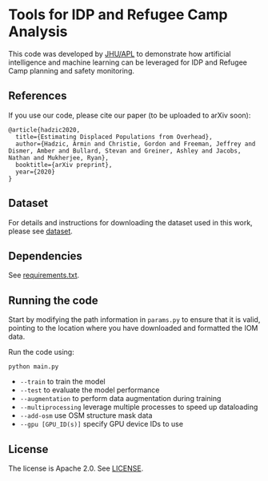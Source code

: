 # Tools for IDP and Refugee Camp Analysis

This code was developed by [JHU/APL](http://www.jhuapl.edu) to demonstrate how artificial intelligence and machine learning can be leveraged for IDP and Refugee Camp planning and safety monitoring.

## References

If you use our code, please cite our paper (to be uploaded to arXiv soon):
```
@article{hadzic2020,
  title={Estimating Displaced Populations from Overhead},
  author={Hadzic, Armin and Christie, Gordon and Freeman, Jeffrey and Dismer, Amber and Bullard, Stevan and Greiner, Ashley and Jacobs, Nathan and Mukherjee, Ryan},
  booktitle={arXiv preprint},
  year={2020}
}
```

## Dataset

For details and instructions for downloading the dataset used in this work, please see [dataset](dataset/).

## Dependencies

See [requirements.txt](requirements.txt).

## Running the code

Start by modifying the path information in `params.py` to ensure that it is valid, pointing to the location where you have downloaded and formatted the IOM data.

Run the code using:
```
python main.py
```
* `--train` to train the model
* `--test` to evaluate the model performance
* `--augmentation` to perform data augmentation during training
* `--multiprocessing` leverage multiple processes to speed up dataloading
* `--add-osm` use OSM structure mask data
* `--gpu [GPU_ID(s)]` specify GPU device IDs to use

## License

The license is Apache 2.0. See [LICENSE](LICENSE).

